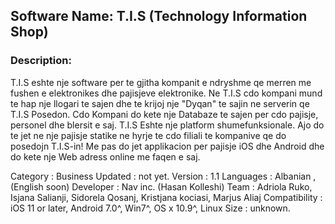 ## Software Name: T.I.S (Technology Information Shop) 

### Description: 
T.I.S eshte nje software per te gjitha kompanit e ndryshme qe merren me fushen e elektronikes 
dhe pajisjeve elektronike. Ne T.I.S cdo kompani mund te hap nje llogari te sajen dhe te krijoj 
nje "Dyqan" te sajin ne serverin qe T.I.S Posedon. Cdo Kompani do kete nje Databaze te sajen per 
cdo pajisje, personel dhe blersit e saj. T.I.S Eshte nje platform shumefunksionale. Ajo do te jet ne 
nje pajisje statike ne hyrje te cdo filiali te kompanive qe do posedojn T.I.S-in! Me pas do jet applikacion 
per pajisje iOS dhe Android dhe do kete nje Web adress online me faqen e saj. 

Category : Business 
Updated : not yet.
Version : 1.1
Languages : Albanian , (English soon)
Developer : Nav inc. (Hasan Kolleshi)
Team : Adriola Ruko, Isjana Salianji, Sidorela Qosanj, Kristjana kociasi, Marjus Aliaj
Compatibility : iOS 11 or later, Android 7.0^, Win7^, OS x 10.9^, Linux
Size : unknown.
